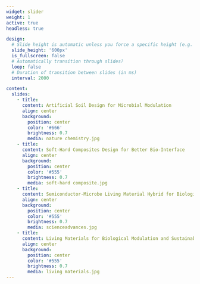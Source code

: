 ```yaml
---
widget: slider
weight: 1
active: true
headless: true

design:
  # Slide height is automatic unless you force a specific height (e.g. '400px')
  slide_height: '600px'
  is_fullscreen: false
  # Automatically transition through slides?
  loop: false
  # Duration of transition between slides (in ms)
  interval: 2000

content:
  slides:
    - title: 
      content: Artificial Soil Design for Microbial Modulation
      align: center
      background:
        position: center
        color: '#666'
        brightness: 0.7
        media: nature chemistry.jpg     
    - title: 
      content: Soft-Hard Composites Design for Better Bio-Interface
      align: center
      background:
        position: center
        color: '#555'
        brightness: 0.7
        media: soft-hard composite.jpg        
    - title: 
      content: Semiconductor-Microbe Living Material Hybrid for Biological Modulation
      align: center
      background:
        position: center
        color: '#555'
        brightness: 0.7
        media: scienceadvances.jpg        
    - title: 
      content: Living Materials for Biological Modulation and Sustainability
      align: center
      background:
        position: center
        color: '#555'
        brightness: 0.7
        media: living materials.jpg
---
```

